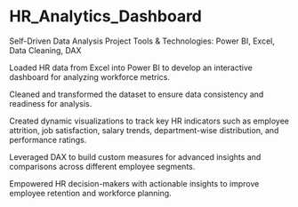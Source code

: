 # HR_Analytics_Dashboard

Self-Driven Data Analysis Project
Tools & Technologies: Power BI, Excel, Data Cleaning, DAX

Loaded HR data from Excel into Power BI to develop an interactive dashboard for analyzing workforce metrics.

Cleaned and transformed the dataset to ensure data consistency and readiness for analysis.

Created dynamic visualizations to track key HR indicators such as employee attrition, job satisfaction, salary trends, department-wise distribution, and performance ratings.

Leveraged DAX to build custom measures for advanced insights and comparisons across different employee segments.

Empowered HR decision-makers with actionable insights to improve employee retention and workforce planning.
